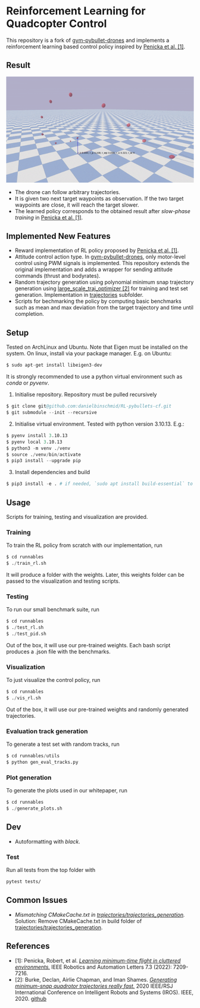 # Reinforcement Learning for Quadcopter Control

This repository is a fork of [gym-pybullet-drones](https://github.com/utiasDSL/gym-pybullet-drones) and implements a reinforcement learning based control policy inspired by [Penicka et al. [1]](https://rpg.ifi.uzh.ch/docs/RAL_IROS22_Penicka.pdf). 

## Result

![RL Control Result](./media/rl_control.gif)

- The drone can follow arbitrary trajectories. 
- It is given two next target waypoints as observation. If the two target waypoints are close, it will reach the target slower. 
- The learned policy corresponds to the obtained result after _slow-phase training_ in [Penicka et al. [1]](https://rpg.ifi.uzh.ch/docs/RAL_IROS22_Penicka.pdf).

## Implemented New Features

- Reward implementation of RL policy proposed by [Penicka et al. [1]](https://rpg.ifi.uzh.ch/docs/RAL_IROS22_Penicka.pdf).
- Attitude control action type. In [gym-pybullet-drones](https://github.com/utiasDSL/gym-pybullet-drones), only motor-level control using PWM signals is implemented. This repository extends the original implementation and adds a wrapper for sending attitude commands (thrust and bodyrates).
- Random trajectory generation using polynomial minimum snap trajectory generation using [large_scale_traj_optimizer [2]](https://github.com/ZJU-FAST-Lab/large_scale_traj_optimizer) for training and test set generation. Implementation in [trajectories](./trajectories/) subfolder.
- Scripts for bechmarking the policy by computing basic benchmarks such as mean and max deviation from the target trajectory and time until completion.

## Setup

Tested on ArchLinux and Ubuntu. Note that Eigen must be installed on the system. On linux, install via your package manager. E.g. on Ubuntu:

```s
$ sudo apt-get install libeigen3-dev
```

It is strongly recommended to use a python virtual environment such as _conda_ or _pyvenv_.

1. Initialise repository. Repository must be pulled recursively

```s
$ git clone git@github.com:danielbinschmid/RL-pybullets-cf.git
$ git submodule --init --recursive
```

2. Initialise virtual environment. Tested with python version 3.10.13. E.g.:

```s
$ pyenv install 3.10.13
$ pyenv local 3.10.13
$ python3 -m venv ./venv
$ source ./venv/bin/activate
$ pip3 install --upgrade pip
```

3. Install dependencies and build

```s
$ pip3 install -e . # if needed, `sudo apt install build-essential` to install `gcc` and build `pybullet`
```

## Usage

Scripts for training, testing and visualization are provided. 

### Training

To train the RL policy from scratch with our implementation, run 

```s
$ cd runnables
$ ./train_rl.sh
```

It will produce a folder with the weights. Later, this weights folder can be passed to the visualization and testing scripts.

### Testing

To run our small benchmark suite, run

```s
$ cd runnables
$ ./test_rl.sh
$ ./test_pid.sh
```

Out of the box, it will use our pre-trained weights. Each bash script produces a .json file with the benchmarks.

### Visualization

To just visualize the control policy, run

```s
$ cd runnables
$ ./vis_rl.sh
```
Out of the box, it will use our pre-trained weights and randomly generated trajectories. 

### Evaluation track generation

To generate a test set with random tracks, run

```s
$ cd runnables/utils
$ python gen_eval_tracks.py
```

### Plot generation

To generate the plots used in our whitepaper, run

```s
$ cd runnables
$ ./generate_plots.sh
```

## Dev

- Autoformatting with _black_.

### Test

Run all tests from the top folder with

```sh
pytest tests/
```

## Common Issues

- *Mismatching CMakeCache.txt in [trajectories/trajectories_generation](./trajectories/trajectories_generation).* Solution: Remove CMakeCache.txt in build folder of [trajectories/trajectories_generation](./trajectories/trajectories_generation).

## References 

- [1]: Penicka, Robert, et al. [*Learning minimum-time flight in cluttered environments.*](https://rpg.ifi.uzh.ch/docs/RAL_IROS22_Penicka.pdf) IEEE Robotics and Automation Letters 7.3 (2022): 7209-7216.
- [2]: Burke, Declan, Airlie Chapman, and Iman Shames. [*Generating minimum-snap quadrotor trajectories really fast.*](https://ieeexplore.ieee.org/abstract/document/9341794) 2020 IEEE/RSJ International Conference on Intelligent Robots and Systems (IROS). IEEE, 2020. [github](https://github.com/ZJU-FAST-Lab/large_scale_traj_optimizer)